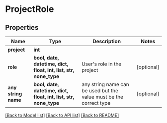 # ProjectRole


## Properties
Name | Type | Description | Notes
------------ | ------------- | ------------- | -------------
**project** | **int** |  | 
**role** | **bool, date, datetime, dict, float, int, list, str, none_type** | User&#39;s role in the project | [optional] 
**any string name** | **bool, date, datetime, dict, float, int, list, str, none_type** | any string name can be used but the value must be the correct type | [optional]

[[Back to Model list]](../README.md#documentation-for-models) [[Back to API list]](../README.md#documentation-for-api-endpoints) [[Back to README]](../README.md)


